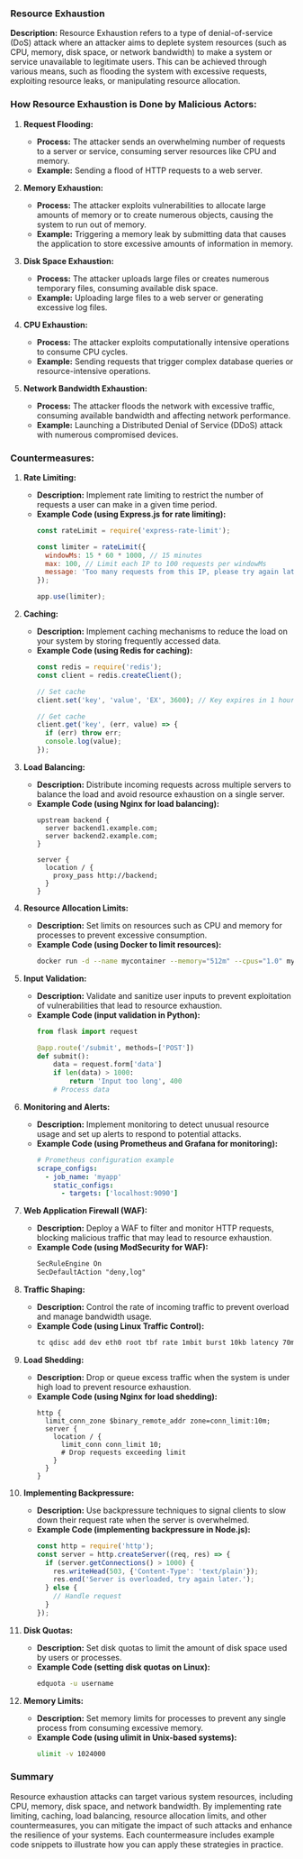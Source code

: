 ### Resource Exhaustion

**Description:**
Resource Exhaustion refers to a type of denial-of-service (DoS) attack where an attacker aims to deplete system resources (such as CPU, memory, disk space, or network bandwidth) to make a system or service unavailable to legitimate users. This can be achieved through various means, such as flooding the system with excessive requests, exploiting resource leaks, or manipulating resource allocation.

### How Resource Exhaustion is Done by Malicious Actors:

1. **Request Flooding:**
   - **Process:** The attacker sends an overwhelming number of requests to a server or service, consuming server resources like CPU and memory.
   - **Example:** Sending a flood of HTTP requests to a web server.

2. **Memory Exhaustion:**
   - **Process:** The attacker exploits vulnerabilities to allocate large amounts of memory or to create numerous objects, causing the system to run out of memory.
   - **Example:** Triggering a memory leak by submitting data that causes the application to store excessive amounts of information in memory.

3. **Disk Space Exhaustion:**
   - **Process:** The attacker uploads large files or creates numerous temporary files, consuming available disk space.
   - **Example:** Uploading large files to a web server or generating excessive log files.

4. **CPU Exhaustion:**
   - **Process:** The attacker exploits computationally intensive operations to consume CPU cycles.
   - **Example:** Sending requests that trigger complex database queries or resource-intensive operations.

5. **Network Bandwidth Exhaustion:**
   - **Process:** The attacker floods the network with excessive traffic, consuming available bandwidth and affecting network performance.
   - **Example:** Launching a Distributed Denial of Service (DDoS) attack with numerous compromised devices.

### Countermeasures:

1. **Rate Limiting:**
   - **Description:** Implement rate limiting to restrict the number of requests a user can make in a given time period.
   - **Example Code (using Express.js for rate limiting):**
     ```javascript
     const rateLimit = require('express-rate-limit');
     
     const limiter = rateLimit({
       windowMs: 15 * 60 * 1000, // 15 minutes
       max: 100, // Limit each IP to 100 requests per windowMs
       message: 'Too many requests from this IP, please try again later.'
     });
     
     app.use(limiter);
     ```

2. **Caching:**
   - **Description:** Implement caching mechanisms to reduce the load on your system by storing frequently accessed data.
   - **Example Code (using Redis for caching):**
     ```javascript
     const redis = require('redis');
     const client = redis.createClient();

     // Set cache
     client.set('key', 'value', 'EX', 3600); // Key expires in 1 hour

     // Get cache
     client.get('key', (err, value) => {
       if (err) throw err;
       console.log(value);
     });
     ```

3. **Load Balancing:**
   - **Description:** Distribute incoming requests across multiple servers to balance the load and avoid resource exhaustion on a single server.
   - **Example Code (using Nginx for load balancing):**
     ```nginx
     upstream backend {
       server backend1.example.com;
       server backend2.example.com;
     }

     server {
       location / {
         proxy_pass http://backend;
       }
     }
     ```

4. **Resource Allocation Limits:**
   - **Description:** Set limits on resources such as CPU and memory for processes to prevent excessive consumption.
   - **Example Code (using Docker to limit resources):**
     ```bash
     docker run -d --name mycontainer --memory="512m" --cpus="1.0" myimage
     ```

5. **Input Validation:**
   - **Description:** Validate and sanitize user inputs to prevent exploitation of vulnerabilities that lead to resource exhaustion.
   - **Example Code (input validation in Python):**
     ```python
     from flask import request

     @app.route('/submit', methods=['POST'])
     def submit():
         data = request.form['data']
         if len(data) > 1000:
             return 'Input too long', 400
         # Process data
     ```

6. **Monitoring and Alerts:**
   - **Description:** Implement monitoring to detect unusual resource usage and set up alerts to respond to potential attacks.
   - **Example Code (using Prometheus and Grafana for monitoring):**
     ```yaml
     # Prometheus configuration example
     scrape_configs:
       - job_name: 'myapp'
         static_configs:
           - targets: ['localhost:9090']
     ```

7. **Web Application Firewall (WAF):**
   - **Description:** Deploy a WAF to filter and monitor HTTP requests, blocking malicious traffic that may lead to resource exhaustion.
   - **Example Code (using ModSecurity for WAF):**
     ```apache
     SecRuleEngine On
     SecDefaultAction "deny,log"
     ```

8. **Traffic Shaping:**
   - **Description:** Control the rate of incoming traffic to prevent overload and manage bandwidth usage.
   - **Example Code (using Linux Traffic Control):**
     ```bash
     tc qdisc add dev eth0 root tbf rate 1mbit burst 10kb latency 70ms
     ```

9. **Load Shedding:**
   - **Description:** Drop or queue excess traffic when the system is under high load to prevent resource exhaustion.
   - **Example Code (using Nginx for load shedding):**
     ```nginx
     http {
       limit_conn_zone $binary_remote_addr zone=conn_limit:10m;
       server {
         location / {
           limit_conn conn_limit 10;
           # Drop requests exceeding limit
         }
       }
     }
     ```

10. **Implementing Backpressure:**
    - **Description:** Use backpressure techniques to signal clients to slow down their request rate when the server is overwhelmed.
    - **Example Code (implementing backpressure in Node.js):**
      ```javascript
      const http = require('http');
      const server = http.createServer((req, res) => {
        if (server.getConnections() > 1000) {
          res.writeHead(503, {'Content-Type': 'text/plain'});
          res.end('Server is overloaded, try again later.');
        } else {
          // Handle request
        }
      });
      ```

11. **Disk Quotas:**
    - **Description:** Set disk quotas to limit the amount of disk space used by users or processes.
    - **Example Code (setting disk quotas on Linux):**
      ```bash
      edquota -u username
      ```

12. **Memory Limits:**
    - **Description:** Set memory limits for processes to prevent any single process from consuming excessive memory.
    - **Example Code (using ulimit in Unix-based systems):**
      ```bash
      ulimit -v 1024000
      ```

### Summary
Resource exhaustion attacks can target various system resources, including CPU, memory, disk space, and network bandwidth. By implementing rate limiting, caching, load balancing, resource allocation limits, and other countermeasures, you can mitigate the impact of such attacks and enhance the resilience of your systems. Each countermeasure includes example code snippets to illustrate how you can apply these strategies in practice.

